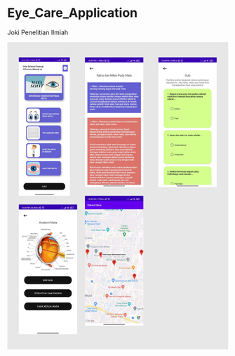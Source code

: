 # Eye_Care_Application
Joki Penelitian Ilmiah

<img src="https://github.com/lolimilkita/Eye_Care_Application/blob/master/img_readme/frame7.png">